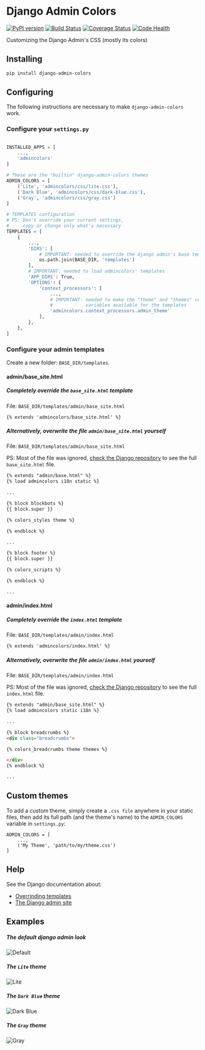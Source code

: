 # Django Admin Colors

[![PyPI version](https://badge.fury.io/py/django-admin-colors.svg)](https://badge.fury.io/py/django-admin-colors)
[![Build Status](https://circleci.com/gh/victorfsf/django-admin-colors/tree/master.svg?style=shield)](https://circleci.com/gh/victorfsf/django-admin-colors)
[![Coverage Status](https://coveralls.io/repos/github/victorfsf/django-admin-colors/badge.svg)](https://coveralls.io/github/victorfsf/django-admin-colors)
[![Code Health](https://landscape.io/github/victorfsf/django-admin-colors/master/landscape.svg?style=flat)](https://landscape.io/github/victorfsf/django-admin-colors/master)

Customizing the Django Admin's CSS (mostly its colors)

## Installing

```bash
pip install django-admin-colors
```

## Configuring

The following instructions are necessary to make `django-admin-colors` work.

### Configure your `settings.py`

```python

INSTALLED_APPS = [
    ...,
    'admincolors'
]

# These are the "builtin" django-admin-colors themes
ADMIN_COLORS = [
    ('Lite', 'admincolors/css/lite.css'),
    ('Dark Blue', 'admincolors/css/dark-blue.css'),
    ('Gray', 'admincolors/css/gray.css')
]

# TEMPLATES configuration
# PS: Don't override your current settings,
#     copy or change only what's necessary
TEMPLATES = [
    {
        ...,
        'DIRS': [
            # IMPORTANT: needed to override the django admin's base templates.
            os.path.join(BASE_DIR, 'templates')
        ],
        # IMPORTANT: needed to load admincolors' templates
        'APP_DIRS': True,
        'OPTIONS': {
            'context_processors': [
                ...,
                # IMPORTANT: needed to make the "theme" and "themes" context
                #            variables available for the templates
                'admincolors.context_processors.admin_theme'
            ],
        },
    },
]
```

### Configure your admin templates

Create a new folder: `BASE_DIR/templates`.

#### admin/base_site.html

##### Completely override the `base_site.html` template

File: `BASE_DIR/templates/admin/base_site.html`

```html
{% extends 'admincolors/base_site.html' %}
```

##### Alternatively, overwrite the file `admin/base_site.html` yourself

File: `BASE_DIR/templates/admin/base_site.html`

PS: Most of the file was ignored,
[check the Django repository](`https://github.com/django/django/blob/master/django/contrib/admin/templates/admin/base_site.html`)
to see the full `base_site.html` file.

```html
{% extends "admin/base.html" %}
{% load admincolors i18n static %}

...

{% block blockbots %}
{{ block.super }}

{% colors_styles theme %}

{% endblock %}

...

{% block footer %}
{{ block.super }}

{% colors_scripts %}

{% endblock %}

...
```

#### admin/index.html

##### Completely override the `index.html` template

File: `BASE_DIR/templates/admin/index.html`

```html
{% extends 'admincolors/index.html' %}
```

##### Alternatively, overwrite the file `admin/index.html` yourself

File: `BASE_DIR/templates/admin/index.html`

PS: Most of the file was ignored,
[check the Django repository](`https://github.com/django/django/blob/master/django/contrib/admin/templates/admin/index.html`)
to see the full `index.html` file.

```html
{% extends "admin/base_site.html" %}
{% load admincolors static i18n %}

...

{% block breadcrumbs %}
<div class="breadcrumbs">

{% colors_breadcrumbs theme themes %}

</div>
{% endblock %}

...
```

## Custom themes

To add a custom theme, simply create a `.css file` anywhere in your static files, then add its full path (and the theme's name) to the `ADMIN_COLORS` variable in `settings.py`:

```
ADMIN_COLORS = [
    ...,
    ('My Theme', 'path/to/my/theme.css')
]
```

## Help

See the Django documentation about:

- [Overrinding templates](https://docs.djangoproject.com/en/2.0/howto/overriding-templates/)
- [The Django admin site](https://docs.djangoproject.com/en/2.0/ref/contrib/admin/)

## Examples

##### The default django admin look
![Default](https://github.com/victorfsf/django-admin-colors/raw/master/screenshots/default.png)
##### The `Lite` theme
![Lite](https://github.com/victorfsf/django-admin-colors/raw/master/screenshots/lite.png)
##### The `Dark Blue` theme
![Dark Blue](https://github.com/victorfsf/django-admin-colors/raw/master/screenshots/darkblue.png)
##### The `Gray` theme
![Gray](https://github.com/victorfsf/django-admin-colors/raw/master/screenshots/gray.png)
